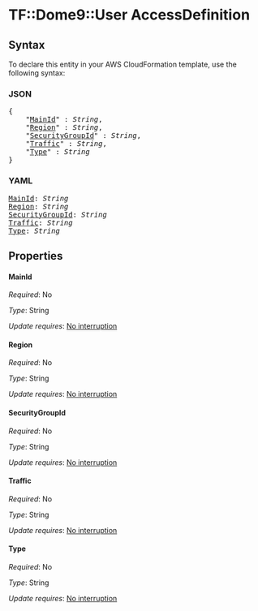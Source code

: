 # TF::Dome9::User AccessDefinition

## Syntax

To declare this entity in your AWS CloudFormation template, use the following syntax:

### JSON

<pre>
{
    "<a href="#mainid" title="MainId">MainId</a>" : <i>String</i>,
    "<a href="#region" title="Region">Region</a>" : <i>String</i>,
    "<a href="#securitygroupid" title="SecurityGroupId">SecurityGroupId</a>" : <i>String</i>,
    "<a href="#traffic" title="Traffic">Traffic</a>" : <i>String</i>,
    "<a href="#type" title="Type">Type</a>" : <i>String</i>
}
</pre>

### YAML

<pre>
<a href="#mainid" title="MainId">MainId</a>: <i>String</i>
<a href="#region" title="Region">Region</a>: <i>String</i>
<a href="#securitygroupid" title="SecurityGroupId">SecurityGroupId</a>: <i>String</i>
<a href="#traffic" title="Traffic">Traffic</a>: <i>String</i>
<a href="#type" title="Type">Type</a>: <i>String</i>
</pre>

## Properties

#### MainId

_Required_: No

_Type_: String

_Update requires_: [No interruption](https://docs.aws.amazon.com/AWSCloudFormation/latest/UserGuide/using-cfn-updating-stacks-update-behaviors.html#update-no-interrupt)

#### Region

_Required_: No

_Type_: String

_Update requires_: [No interruption](https://docs.aws.amazon.com/AWSCloudFormation/latest/UserGuide/using-cfn-updating-stacks-update-behaviors.html#update-no-interrupt)

#### SecurityGroupId

_Required_: No

_Type_: String

_Update requires_: [No interruption](https://docs.aws.amazon.com/AWSCloudFormation/latest/UserGuide/using-cfn-updating-stacks-update-behaviors.html#update-no-interrupt)

#### Traffic

_Required_: No

_Type_: String

_Update requires_: [No interruption](https://docs.aws.amazon.com/AWSCloudFormation/latest/UserGuide/using-cfn-updating-stacks-update-behaviors.html#update-no-interrupt)

#### Type

_Required_: No

_Type_: String

_Update requires_: [No interruption](https://docs.aws.amazon.com/AWSCloudFormation/latest/UserGuide/using-cfn-updating-stacks-update-behaviors.html#update-no-interrupt)

